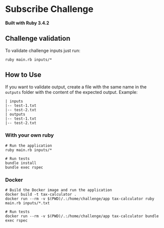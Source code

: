 # Subscribe Challenge

**Built with Ruby 3.4.2**

## Challenge validation
To validate challenge inputs just run:
```shell
ruby main.rb inputs/*
```

## How to Use

If you want to validate output, create a file with the same name in the `outputs` folder with the content of the expected output. Example:
```
| inputs
|-- test-1.txt
|-- test-2.txt
| outputs
|-- test-1.txt
|-- test-2.txt
```

### With your own ruby

```shell
# Run the application
ruby main.rb inputs/*

# Run tests
bundle install
bundle exec rspec
```

### Docker
```shell
# Build the Docker image and run the application
docker build -t tax-calculator .
docker run --rm -v $(PWD)/.:/home/challenge/app tax-calculator ruby main.rb inputs/*.txt

# Run tests
docker run --rm -v $(PWD)/.:/home/challenge/app tax-calculator bundle exec rspec
```
